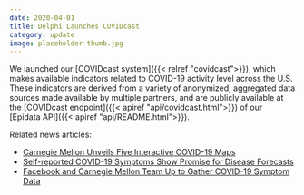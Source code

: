 ```yaml
---
date: 2020-04-01
title: Delphi Launches COVIDcast
category: update
image: placeholder-thumb.jpg
---
```


We launched our [COVIDcast system]({{< relref "covidcast">}}), which makes available indicators related to COVID-19 activity level across the U.S. These indicators are derived from a variety of anonymized, aggregated data sources made available by multiple partners, and are publicly available at the [COVIDcast endpoint]({{< apiref "api/covidcast.html">}}) of our [Epidata API]({{< apiref "api/README.html">}}).

Related news articles:

- [Carnegie Mellon Unveils Five Interactive COVID-19 Maps](https://www.cmu.edu/news/stories/archives/2020/april/cmu-unveils-covidcast-maps.html)
- [Self-reported COVID-19 Symptoms Show Promise for Disease Forecasts](https://www.cmu.edu/news/stories/archives/2020/april/self-reported-covid-19-symptoms-disease-forecasts.html)
- [Facebook and Carnegie Mellon Team Up to Gather COVID-19 Symptom Data](https://www.cmu.edu/news/stories/archives/2020/april/facebook-survey-covid.html)
